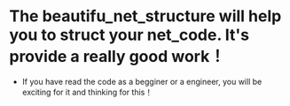 #  The  beautifu_net_structure will help you to struct your net_code. It's provide a really good work！
-  If you have read the code as a begginer or a engineer, you will be exciting for it and thinking for this！

